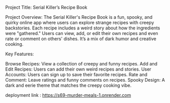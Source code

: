 Project Title:
Serial Killer’s Recipe Book

Project Overview:
The Serial Killer's Recipe Book is a fun, spooky, and quirky online app where users can explore strange recipes with creepy backstories. Each recipe includes a weird story about how the ingredients were "gathered." Users can view, add, or edit their own recipes and even rate or comment on others' dishes. It’s a mix of dark humor and creative cooking.

Key Features:

Browse Recipes: View a collection of creepy and funny recipes.
Add and Edit Recipes: Users can add their own weird recipes and stories.
User Accounts: Users can sign up to save their favorite recipes.
Rate and Comment: Leave ratings and funny comments on recipes.
Spooky Design: A dark and eerie theme that matches the creepy cooking vibe.

deployment link : https://s69-murder-meals-1.onrender.com 
